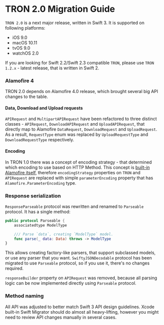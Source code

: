 # TRON 2.0 Migration Guide

`TRON 2.0` is a next major release, written in Swift 3. It is supported on following platforms:

* iOS 9.0
* macOS 10.11
* tvOS 9.0
* watchOS 2.0

If you are looking for Swift 2.2/Swift 2.3 compatible `TRON`, please use `TRON 1.2.x` - latest release, that is written in Swift 2.

### Alamofire 4

TRON 2.0 depends on Alamofire 4.0 release, which brought several big API changes to the table.

#### Data, Download and Upload requests

`APIRequest` and `MultipartAPIRequest` have been refactored to three distinct classes - `APIRequest`, `DownloadAPIRequest` and `UploadAPIRequest`, that directly map to Alamofire `DataRequest`, `DownloadRequest` and `UploadRequest`. As a result, `RequestType` enum was replaced by `UploadRequestType` and `DownloadRequestType` respectively.

#### Encoding

In TRON 1.0 there was a concept of encoding strategy - that determined which encoding to use based on HTTP Method. This concept is [built-in Alamofire itself](https://github.com/Alamofire/Alamofire#parameter-encoding), therefore `encodingStrategy` properties on `TRON` and `APIRequest` are replaced with simple `parameterEncoding` property that has `Alamofire.ParameterEncoding` type.

### Response serialization

`ResponseParseable` protocol was rewritten and renamed to `Parseable` protocol. It has a single method:

```swift
public protocol Parseable {
    associatedtype ModelType

    /// Parse `data`, creating `ModelType` model.
    func parse(_ data: Data) throws -> ModelType
}
```

This allows creating factory-like parsers, that support subclassed models, or use any parser that you want. `SwiftyJSONDecodable` protocol has been migrated to use `Parseable` protocol, so if you use it, there's no changes required.

`responseBuilder` property on `APIRequest` was removed, because all parsing logic can be now implemented directly using `Parseable` protocol.

### Method naming

All API was adjusted to better match Swift 3 API design guidelines. Xcode built-in Swift Migrator should do almost all heavy-lifting, however you might need to review API changes manually in several cases.
